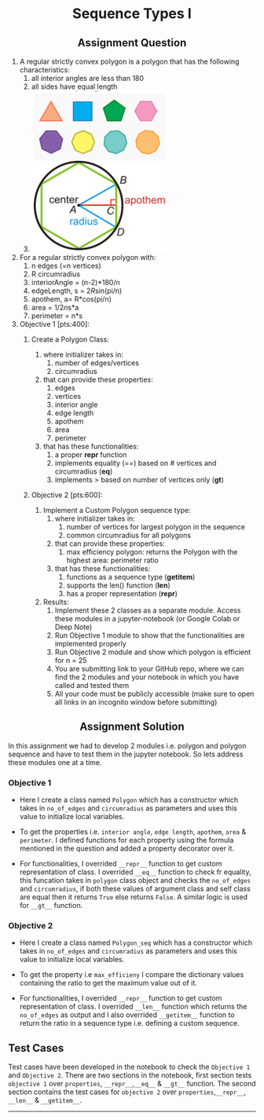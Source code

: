 <h1 align="center">Sequence Types I</h1>

<h2 align="center"> Assignment Question </h2>

1. A regular strictly convex polygon is a polygon that has the following characteristics:
   1. all interior angles are less than 180
   2. all sides have equal length
   3. ![Assigment Question](Assets/Assignment_Question.PNG)
2. For a regular strictly convex polygon with:
   1. n edges (=n vertices)
   2. R circumradius
   3. interiorAngle = (n-2)*180/n
   4. edgeLength, s = 2*R*sin(pi/n)
   5. apothem, a= R*cos(pi/n)
   6. area = 1/2*n*s*a
   7. perimeter = n*s
3. Objective 1 [pts:400]:
   1. Create a Polygon Class:
      1. where initializer takes in:
         1. number of edges/vertices
         2. circumradius
      2. that can provide these properties:
         1. edges
         2. vertices
         3. interior angle
         4. edge length
         5. apothem
         6. area
         7. perimeter
      3. that has these functionalities:
         1. a proper __repr__ function
         2. implements equality (==) based on # vertices and circumradius (__eq__)
         3. implements > based on number of vertices only (__gt__)
   
   2. Objective 2 [pts:600]:
      1. Implement a Custom Polygon sequence type:
         1. where initializer takes in:
            1. number of vertices for largest polygon in the sequence
            2. common circumradius for all polygons
         2. that can provide these properties:
            1. max efficiency polygon: returns the Polygon with the highest area: perimeter ratio
         3. that has these functionalities:
            1. functions as a sequence type (__getitem__)
            2. supports the len() function (__len__)
            3. has a proper representation (__repr__)
      2. Results:
         1. Implement these 2 classes as a separate module. Access these modules in a jupyter-notebook (or Google Colab or Deep Note)
         2. Run Objective 1 module to show that the functionalities are implemented properly
         3. Run Objective 2 module and show which polygon is efficient for n = 25
         4. You are submitting link to your GitHub repo, where we can find the 2 modules and your notebook in which you have called and tested them
         5. All your code must be publicly accessible (make sure to open all links in an incognito window before submitting)

<h2 align="center"> Assignment Solution </h2>

In this assignment we had to develop 2 modules i.e. polygon and polygon sequence and have to test them in the jupyter notebook. So lets address these modules one at a time. 

### Objective 1

* Here I create a class named `Polygon` which has a constructor which takes in `no_of_edges` and `circumradius` as parameters and uses this value to initialize local variables. 

* To get the properties i.e. `interior angle`, `edge length`, `apothem`, `area` & `perimeter`. I defined functions for each property using the formula mentioned in the question and added a property decorator over it.

* For functionalities, I overrided `__repr__` function to get custom representation of class. I overrided `__eq__` function to check fr equality, this funcation takes in `polygon` class object and checks the `no_of_edges` and `circumradius`, if both these values of argument class and self class are equal then it returns `True` else returns `False`. A similar logic is used for `__gt__` function.

### Objective 2

* Here I create a class named `Polygon_seq` which has a constructor which takes in `no_of_edges` and `circumradius` as parameters and uses this value to initialize local variables. 

* To get the property i.e `max_efficieny` I compare the dictionary values containing the ratio to get the maximum value out of it. 

* For functionalities, I overrided `__repr__` function to get custom representation of class. I overrided `__len__` function which returns the `no_of_edges` as output and I also overrided `__getitem__` function to return the ratio in a sequence type i.e. defining a custom sequence. 


## Test Cases

Test cases have been developed in the notebook to check the `Objective 1` and `Objective 2`. There are two sections in the notebook, first section tests `objective 1` over `properties`, `__repr__`,`__eq__` & `__gt__` function. The second section contains the test cases for `objective 2` over `properties`,`__repr__`, `__len__` & `__getitem__`.

---
